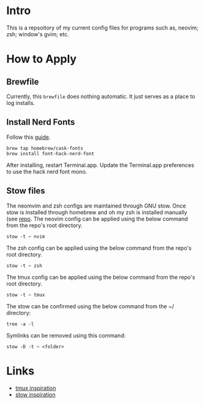 # Intro
This is a repsoitory of my current config files for programs such as, neovim;
zsh; window's gvim; etc.

# How to Apply
## Brewfile
Currently, this `brewfile` does nothing automatic. It just serves as a place to
log installs.

## Install Nerd Fonts
Follow this
[guide](https://github.com/ryanoasis/nerd-fonts?tab=readme-ov-file#option-2-homebrew-fonts).

```
brew tap homebrew/cask-fonts
brew install font-hack-nerd-font
```
After installing, restart Terminal.app. Update the Terminal.app preferences to
use the hack nerd font mono.

## Stow files
The neomvim and zsh configs are maintained through GNU stow. Once stow is
installed through homebrew and oh my zsh is installed manually (see
[repo](https://github.com/ohmyzsh/ohmyzsh?tab=readme-ov-file#basic-installation).
The neovim config can be applied using the below command from the repo's root
directory.

```
stow -t ~ nvim
```

The zsh config can be applied using the below command from the repo's root
directory.

```
stow -t ~ zsh
```

The tmux config can be applied using the below command from the repo's root
directory.

```
stow -t ~ tmux
```

The stow can be confirmed using the below command from the ~/ directory:

```
tree -a -l
```

Symlinks can be removed using this command:

```
stow -D -t ~ <folder>
```

# Links
- [tmux inspiration](https://www.youtube.com/watch?v=DzNmUNvnB04)
- [stow inspiration](https://www.youtube.com/watch?v=y6XCebnB9gs)
